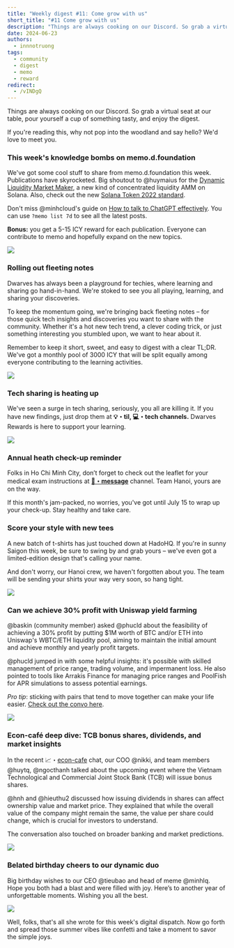 ```yaml
---
title: "Weekly digest #11: Come grow with us"
short_title: "#11 Come grow with us"
description: "Things are always cooking on our Discord. So grab a virtual seat at our table, pour yourself a cup of something tasty, and read the digest. If you're reading this, why not pop into the woodland and say hello? We'd love to meet you."
date: 2024-06-23
authors:
  - innnotruong
tags:
  - community
  - digest
  - memo
  - reward
redirect:
  - /vINDgQ
---
```


Things are always cooking on our Discord. So grab a virtual seat at our table, pour yourself a cup of something tasty, and enjoy the digest.

If you're reading this, why not pop into the woodland and say hello? We'd love to meet you.

### This week's knowledge bombs on memo.d.foundation

We've got some cool stuff to share from memo.d.foundation this week. Publications have skyrocketed. Big shoutout to @huymaius for the [Dynamic Liquidity Market Maker](https://memo.d.foundation/playground/01_literature/dynamic-liquidity-market-a-new-form-of-concentrated-liquidity-amm-on-solana/), a new kind of concentrated liquidity AMM on Solana. Also, check out the new [Solana Token 2022 standard](https://memo.d.foundation/playground/01_literature/introduce-to-solana-token-2022-new-standard-to-create-a-token-in-solana/).

Don't miss @minhcloud's guide on [How to talk to ChatGPT effectively](https://memo.d.foundation/playground/00_fleeting/how-to-talk-to-chatgpt-effectively/). You can use `?memo list 7d` to see all the latest posts.

**Bonus:** you get a 5-15 ICY reward for each publication. Everyone can contribute to memo and hopefully expand on the new topics.

![](assets/11-come-grow-with-us-memo-publication.png)

### Rolling out fleeting notes

Dwarves has always been a playground for techies, where learning and sharing go hand-in-hand. We're stoked to see you all playing, learning, and sharing your discoveries.

To keep the momentum going, we're bringing back fleeting notes – for those quick tech insights and discoveries you want to share with the community. Whether it's a hot new tech trend, a clever coding trick, or just something interesting you stumbled upon, we want to hear about it.

Remember to keep it short, sweet, and easy to digest with a clear TL;DR. We've got a monthly pool of 3000 ICY that will be split equally among everyone contributing to the learning activities.

![](assets/11-come-grow-with-us-fleeting-note.png)

### Tech sharing is heating up

We've seen a surge in tech sharing, seriously, you all are killing it. If you have new findings, just drop them at **💡・til, 💻・tech channels.** Dwarves Rewards is here to support your learning.

![](assets/11-come-grow-with-us-reading.png)

### Annual heath check-up reminder

Folks in Ho Chi Minh City, don’t forget to check out the leaflet for your medical exam instructions at [**📌・message**](https://discord.com/channels/462663954813157376/1249591418746306570/1252160647983005706) channel. Team Hanoi, yours are on the way.

If this month's jam-packed, no worries, you've got until July 15 to wrap up your check-up. Stay healthy and take care.

### Score your style with new tees

A new batch of t-shirts has just touched down at HadoHQ. If you're in sunny Saigon this week, be sure to swing by and grab yours – we've even got a limited-edition design that's calling your name.

And don't worry, our Hanoi crew, we haven't forgotten about you. The team will be sending your shirts your way very soon, so hang tight.

![](assets/11-come-grow-with-us-tshirt.png)

### Can we achieve 30% profit with Uniswap yield farming

@baskin (community member) asked @phucld about the feasibility of achieving a 30% profit by putting $1M worth of BTC and/or ETH into Uniswap's WBTC/ETH liquidity pool, aiming to maintain the initial amount and achieve monthly and yearly profit targets.

@phucld jumped in with some helpful insights: it's possible with skilled management of price range, trading volume, and impermanent loss. He also pointed to tools like Arrakis Finance for managing price ranges and PoolFish for APR simulations to assess potential earnings.

_Pro tip_: sticking with pairs that tend to move together can make your life easier. [Check out the convo here](https://discord.com/channels/462663954813157376/1216788839880724562/1251504848583655515).

![](assets/11-come-grow-with-uniswap.png)

### Econ-café deep dive: TCB bonus shares, dividends, and market insights

In the recent 📈・[econ-cafe](https://discord.com/channels/462663954813157376/1216788839880724562/1252821854670946345) chat, our COO @nikki, and team members @huytq, @ngocthanh talked about the upcoming event where the Vietnam Technological and Commercial Joint Stock Bank (TCB) will issue bonus shares.

@hnh and @hieuthu2 discussed how issuing dividends in shares can affect ownership value and market price. They explained that while the overall value of the company might remain the same, the value per share could change, which is crucial for investors to understand.

The conversation also touched on broader banking and market predictions.

![](assets/11-come-grow-with-us-econ-cafe.png)

### Belated birthday cheers to our dynamic duo

Big birthday wishes to our CEO @tieubao and head of meme @minhlq. Hope you both had a blast and were filled with joy. Here’s to another year of unforgettable moments. Wishing you all the best.

![](assets/11-come-grow-with-us-birthday.png)

Well, folks, that's all she wrote for this week's digital dispatch. Now go forth and spread those summer vibes like confetti and take a moment to savor the simple joys.
